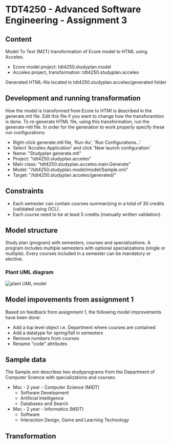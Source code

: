 # TDT4250 - Advanced Software Engineering - Assignment 3

## Content

Model To Text (M2T) transformation of Ecore model to HTML using Acceleo.

- Ecore model project: tdt4250.studyplan.model
- Acceleo project, transformation: tdt4250.studyplan.acceleo

Generated HTML-file located in tdt4250.studyplan.acceleo/generated folder

## Development and running transformation

How the model is transformed from Ecore to HTMl is described in the generate.mtl file. Edit this file if you want to change how the transforamtion is done.
To re-generate HTML file, using this transformation, run the generate-mtl file. In order for the generation to work properly specify these run configurations:

- Right-click generate.mtl file, 'Run-As', 'Run Configurations...'
- Select 'Acceleo Application' and click 'New launch configuration'
- Name: "Studyplan generate.mtl"
- Project: "tdt4250.studyplan.acceleo"
- Main class: "tdt4250.studyplan.acceleo.main.Generate"
- Model: "/tdt4250.studyplan.model/model/Sample.xmi"
- Target: "/tdt4250.studyplan.acceleo/generated/"

## Constraints

- Each semester can contain courses summarizing in a total of 30 credits (validated using OCL).
- Each course need to be at least 5 credits (manually written validation).

## Model structure

Study plan (program) with semesters, courses and specializations.
A program includes multiple semesters with optional specializations (single or multiple).
Every courses included in a semester can be mandatory or elective.

### Plant UML diagram

![plant UML model](https://i.imgur.com/q3alEsn.png)

## Model impovements from assignment 1

Based on feedback from assignment 1, the following model improvements have been done:

- Add a top level object i.e. Department where courses are contained
- Add a datatype for spring/fall in semesters
- Remove numbers from courses
- Rename "code" attributes

## Sample data

The Sample.xmi describes two studyprograms from the Department of Computer Science with specializations and courses:

- Msc - 2 year - Computer Science (MIDT)
  - Software Development
  - Artificial Intelligence
  - Databases and Search
- Msc - 2 year - Informatics (MSIT)
  - Software
  - Interaction Design, Game and Learning Technology

## Transformation
